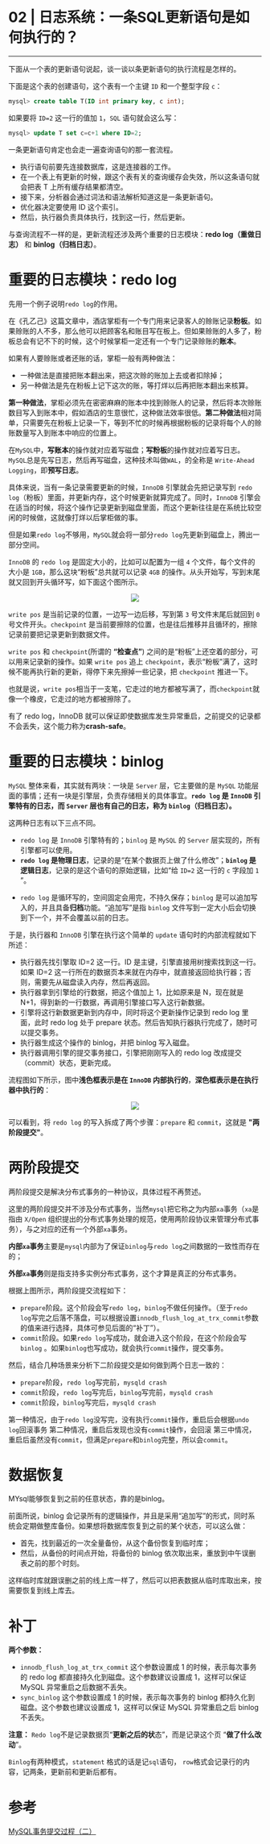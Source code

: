 ﻿# 02 | 日志系统：一条SQL更新语句是如何执行的？
---
下面从一个表的更新语句说起，谈一谈以条更新语句的执行流程是怎样的。

下面是这个表的创建语句，这个表有一个主键 `ID` 和一个整型字段 `c`：
```sql
mysql> create table T(ID int primary key, c int);
```
如果要将 `ID=2` 这一行的值加 `1`，`SQL` 语句就会这么写：
```sql
mysql> update T set c=c+1 where ID=2;
```
一条更新语句肯定也会走一遍查询语句的那一套流程。

- 执行语句前要先连接数据库，这是连接器的工作。
- 在一个表上有更新的时候，跟这个表有关的查询缓存会失效，所以这条语句就会把表 T 上所有缓存结果都清空。
- 接下来，分析器会通过词法和语法解析知道这是一条更新语句。
- 优化器决定要使用 ID 这个索引。
- 然后，执行器负责具体执行，找到这一行，然后更新。

与查询流程不一样的是，更新流程还涉及两个重要的日志模块：**redo log（重做日志）** 和 **binlog（归档日志）**。

# 重要的日志模块：redo log
先用一个例子说明`redo log`的作用。

在《孔乙己》这篇文章中，酒店掌柜有一个专门用来记录客人的赊账记录**粉板**。如果赊账的人不多，那么他可以把顾客名和账目写在板上。但如果赊账的人多了，粉板总会有记不下的时候，这个时候掌柜一定还有一个专门记录赊账的**账本**。

如果有人要赊账或者还账的话，掌柜一般有两种做法：

- 一种做法是直接把账本翻出来，把这次赊的账加上去或者扣除掉；
- 另一种做法是先在粉板上记下这次的账，等打烊以后再把账本翻出来核算。

**第一种做法**，掌柜必须先在密密麻麻的账本中找到赊账人的记录，然后将本次赊账数目写入到账本中，假如酒店的生意很忙，这种做法效率很低。**第二种做法**相对简单，只需要先在粉板上记录一下，等到不忙的时候再根据粉板的记录将每个人的赊账数量写入到账本中响应的位置上。

在`MySQL`中，**写账本**的操作就对应着写磁盘；**写粉板**的操作就对应着写日志。`MySQL`总是先写日志，然后再写磁盘，这种技术叫做`WAL`，的全称是 `Write-Ahead Logging`，即**预写日志**。

具体来说，当有一条记录需要更新的时候，`InnoDB` 引擎就会先把记录写到 `redo log`（粉板）里面，并更新内存，这个时候更新就算完成了。同时，`InnoDB` 引擎会在适当的时候，将这个操作记录更新到磁盘里面，而这个更新往往是在系统比较空闲的时候做，这就像打烊以后掌柜做的事。

但是如果`redo log`不够用，`MySQL`就会将一部分`redo log`先更新到磁盘上，腾出一部分空间。

`InnoDB` 的 `redo log` 是固定大小的，比如可以配置为一组 `4` 个文件，每个文件的大小是 `1GB`，那么这块“粉板”总共就可以记录 `4GB` 的操作。从头开始写，写到末尾就又回到开头循环写，如下面这个图所示。

<center>
<img src="https://raw.githubusercontent.com/adamhand/LeetCode-images/master/innodb_redolog.jpg">
</center>

`write pos` 是当前记录的位置，一边写一边后移，写到第 `3` 号文件末尾后就回到 `0` 号文件开头。`checkpoint` 是当前要擦除的位置，也是往后推移并且循环的，擦除记录前要把记录更新到数据文件。

`write pos` 和 `checkpoint`(所谓的 **“检查点”**) 之间的是“粉板”上还空着的部分，可以用来记录新的操作。如果 `write pos` 追上 `checkpoint`，表示“粉板”满了，这时候不能再执行新的更新，得停下来先擦掉一些记录，把 `checkpoint` 推进一下。

也就是说，`write pos`相当于一支笔，它走过的地方都被写满了，而`checkpoint`就像一个橡皮，它走过的地方都被擦除了。

有了 redo log，InnoDB 就可以保证即使数据库发生异常重启，之前提交的记录都不会丢失，这个能力称为**crash-safe**。

# 重要的日志模块：binlog
`MySQL` 整体来看，其实就有两块：一块是 `Server` 层，它主要做的是 `MySQL` 功能层面的事情；还有一块是引擎层，负责存储相关的具体事宜。**`redo log` 是 `InnoDB` 引擎特有的日志，而 `Server` 层也有自己的日志，称为 `binlog`（归档日志）。**

这两种日志有以下三点不同。

- `redo log` 是 `InnoDB` 引擎特有的；`binlog` 是 `MySQL` 的 `Server` 层实现的，所有引擎都可以使用。
- **`redo log` 是物理日志**，记录的是“在某个数据页上做了什么修改”；**`binlog` 是逻辑日志**，记录的是这个语句的原始逻辑，比如“给 `ID=2` 这一行的 `c` 字段加 `1` ”。</p>
- `redo log` 是循环写的，空间固定会用完，不持久保存；`binlog` 是可以追加写入的，并且具备**归档**功能。“追加写”是指 `binlog` 文件写到一定大小后会切换到下一个，并不会覆盖以前的日志。

于是，执行器和 `InnoDB` 引擎在执行这个简单的 `update` 语句时的内部流程就如下所述：

- 执行器先找引擎取 ID=2 这一行。ID 是主键，引擎直接用树搜索找到这一行。如果 ID=2 这一行所在的数据页本来就在内存中，就直接返回给执行器；否则，需要先从磁盘读入内存，然后再返回。 
- 执行器拿到引擎给的行数据，把这个值加上 1，比如原来是 N，现在就是 N+1，得到新的一行数据，再调用引擎接口写入这行新数据。
- 引擎将这行新数据更新到内存中，同时将这个更新操作记录到 redo log 里面，此时 redo log 处于 prepare 状态。然后告知执行器执行完成了，随时可以提交事务。
- 执行器生成这个操作的 binlog，并把 binlog 写入磁盘。
- 执行器调用引擎的提交事务接口，引擎把刚刚写入的 redo log 改成提交（commit）状态，更新完成。</p>

流程图如下所示，图中**浅色框表示是在 `InnoDB` 内部执行的**，**深色框表示是在执行器中执行的**：
<center>
<img src="https://raw.githubusercontent.com/adamhand/LeetCode-images/master/updata_flow.png">
</center>

可以看到，将 `redo log` 的写入拆成了两个步骤：`prepare` 和 `commit`，这就是 **"两阶段提交"**。

# 两阶段提交
两阶段提交是解决分布式事务的一种协议，具体过程不再赘述。

这里的两阶段提交并不涉及分布式事务，当然`mysql`把它称之为内部`xa`事务（`xa`是指由 `X/Open` 组织提出的分布式事务处理的规范，使用两阶段协议来管理分布式事务），与之对应的还有一个外部`xa`事务。

**内部`xa`事务**主要是`mysql`内部为了保证`binlog`与`redo log`之间数据的一致性而存在的；

**外部`xa`事务**则是指支持多实例分布式事务，这个才算是真正的分布式事务。

根据上图所示，两阶段提交流程如下：

- `prepare`阶段。这个阶段会写`redo log`，`binlog`不做任何操作。（至于`redo log`写完之后落不落盘，可以根据设置`innodb_flush_log_at_trx_commit`参数的值来进行选择，具体可参见后面的“补丁”）。
- `commit`阶段。如果`redo log`写成功，就会进入这个阶段，在这个阶段会写`binlog` 。如果`binlog`也写成功，就会执行`commit`操作，提交事务。

然后，结合几种场景来分析下二阶段提交是如何做到两个日志一致的：

- `prepare`阶段，`redo log`写完前，`mysqld crash`
- `commit`阶段，`redo log`写完后，`binlog`写完前，`mysqld crash`
- `commit`阶段，`binlog`写完后，`mysqld crash`

第一种情况，由于`redo log`没写完，没有执行`commit`操作，重启后会根据`undo log`回滚事务
第二种情况，重启后发现也没有`commit`操作，会回滚
第三中情况，重启后虽然没有`commit`，但满足`prepare`和`binlog`完整，所以会`commit`。

# 数据恢复
MYsql能够恢复到之前的任意状态，靠的是binlog。

前面所说，binlog 会记录所有的逻辑操作，并且是采用“追加写”的形式，同时系统会定期做整库备份。如果想将数据库恢复到之前的某个状态，可以这么做：

- 首先，找到最近的一次全量备份，从这个备份恢复到临时库；
- 然后，从备份的时间点开始，将备份的 binlog 依次取出来，重放到中午误删表之前的那个时刻。

这样临时库就跟误删之前的线上库一样了，然后可以把表数据从临时库取出来，按需要恢复到线上库去。

# 补丁
**两个参数：**

- `innodb_flush_log_at_trx_commit` 这个参数设置成 1 的时候，表示每次事务的 redo log 都直接持久化到磁盘。这个参数建议设置成 1，这样可以保证 MySQL 异常重启之后数据不丢失。
- `sync_binlog` 这个参数设置成 1 的时候，表示每次事务的 binlog 都持久化到磁盘。这个参数也建议设置成 1，这样可以保证 MySQL 异常重启之后 binlog 不丢失。

**注意：**
`Redo log`不是记录数据页“**更新之后的状**态”，而是记录这个页 “**做了什么改动**”。

`Binlog`有两种模式，`statement` 格式的话是记`sql`语句， `row`格式会记录行的内容，记两条，更新前和更新后都有。

# 参考
[MySQL事务提交过程（二）](https://www.cnblogs.com/exceptioneye/p/5451976.html)